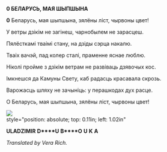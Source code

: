  
**0 БЕЛАРУСЬ, МАЯ ШЫПШЫНА**

**0**  Беларусь, мая шыпшына, зялёны ліст, чырвоны цвет!

У ветры дзікім не загінеш, чарнобылем не зарасцеш.

Пялёсткамі тваімі стану, на дзіды сэрца накалю.

Тваіх вачэй, пад колер сталі, праменне яснае люблю.

Ніколі пройме з дзікім ветрам не развіваць дзявочых кос.

Імкнешся да Камуны Свету, каб радасць красавала скрозь.

Варожасць шляху не зачыніць: у перашкодах дух расце.

О Беларусь, мая шыпшына, зялёны ліст, чырвоны цвет!

![](2022-%D0%9C%D1%96%D0%BD%D1%81%D0%BA-%D0%BB%D1%83%D1%87%D0%BD%D0%B0%D1%81%D1%86%D1%8C-%D0%BC%D1%96%D0%BA%D0%BE%D0%BB%D0%B0-%D0%BC%D1%8F%D1%82%D0%BB%D1%96%D1%86%D0%BA%D1%96_html_da7242d3a9186b16.jpg)  
style="position: absolute; top: 0.11in; left: 1.02in"

**ULADZIMIR** **D****U**  **B****O** **U**  **K**  **A**

_Translated by Vera Rich._
